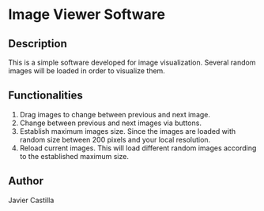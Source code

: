 # Image Viewer Software
## Description
This is a simple software developed for image visualization. Several random images will be loaded in order to visualize them.
## Functionalities
1. Drag images to change between previous and next image.
2. Change between previous and next images via buttons.
3. Establish maximum images size. Since the images are loaded with random size between 200 pixels and your local resolution.
4. Reload current images. This will load different random images according to the established maximum size.
## Author
Javier Castilla